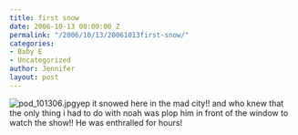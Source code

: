 ```yaml
---
title: first snow
date: 2006-10-13 00:00:00 Z
permalink: "/2006/10/13/20061013first-snow/"
categories:
- Baby E
- Uncategorized
author: Jennifer
layout: post
---
```


<img id="image49" alt="pod_101306.jpg" src="/teamelam/assets/images/first-snow/1161547975000-missing.jpg" />yep it snowed here in the mad city!! and who knew that the only thing i had to do with noah was plop him in front of the window to watch the show!! He was enthralled for hours!
